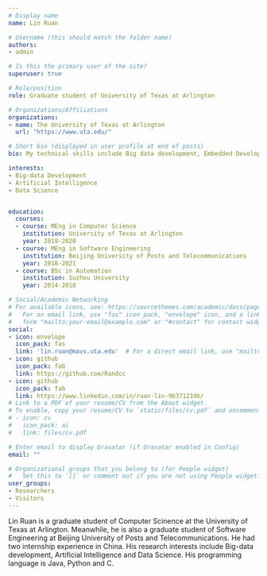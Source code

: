 ```yaml
---
# Display name
name: Lin Ruan

# Username (this should match the folder name)
authors:
- admin

# Is this the primary user of the site?
superuser: true

# Role/position
role: Graduate student of University of Texas at Arlington

# Organizations/Affiliations
organizations:
- name: The University of Texas at Arlington
  url: "https://www.uta.edu/"

# Short bio (displayed in user profile at end of posts)
bio: My technical skills include Big data development, Embedded Development，Python, C, Java.

interests:
- Big-data Development
- Artificial Intelligence
- Data Science


education:
  courses:
  - course: MEng in Computer Science
    institution: University of Texas at Arlington
    year: 2019-2020
  - course: MEng in Software Engineering
    institution: Beijing University of Posts and Telecommunications 
    year: 2018-2021
  - course: BSc in Automation
    institution: Suzhou University
    year: 2014-2018

# Social/Academic Networking
# For available icons, see: https://sourcethemes.com/academic/docs/page-builder/#icons
#   For an email link, use "fas" icon pack, "envelope" icon, and a link in the
#   form "mailto:your-email@example.com" or "#contact" for contact widget.
social:
- icon: envelope
  icon_pack: fas
  link: 'lin.ruan@mavs.uta.edu'  # For a direct email link, use "mailto:test@example.org".
- icon: github
  icon_pack: fab
  link: https://github.com/Randcc
- icon: github
  icon_pack: fab
  link: https://www.linkedin.com/in/ruan-lin-9b371219b/
# Link to a PDF of your resume/CV from the About widget.
# To enable, copy your resume/CV to `static/files/cv.pdf` and uncomment the lines below.
# - icon: cv
#   icon_pack: ai
#   link: files/cv.pdf

# Enter email to display Gravatar (if Gravatar enabled in Config)
email: ""

# Organizational groups that you belong to (for People widget)
#   Set this to `[]` or comment out if you are not using People widget.
user_groups:
- Researchers
- Visitors
---
```


Lin Ruan is a graduate student of Computer Scinence at the University of Texas at Arlington. Meanwhile, he is also a graduate student of Software Engineering at Beijing University of Posts and Telecommunications. He had two internship experience in China. His research interests include Big-data development, Artificial Intelligence and Data Science. His programming language is Java, Python and C.


